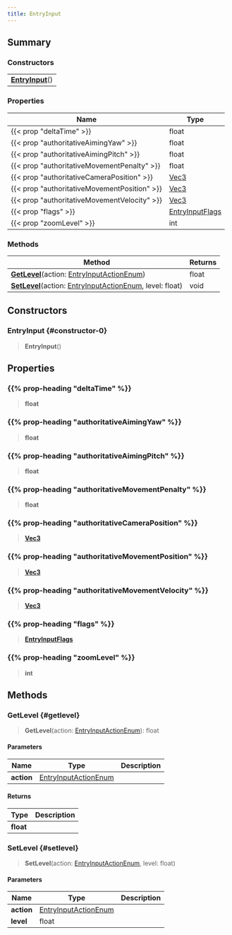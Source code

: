 ```yaml
---
title: EntryInput
---
```


## Summary

### Constructors

|  |
| --- |
| **[EntryInput](#constructor-0)**() |

### Properties

| Name | Type |
| ---- | ---- |
| {{< prop "deltaTime" >}} | float |
| {{< prop "authoritativeAimingYaw" >}} | float |
| {{< prop "authoritativeAimingPitch" >}} | float |
| {{< prop "authoritativeMovementPenalty" >}} | float |
| {{< prop "authoritativeCameraPosition" >}} | [Vec3](/vext/ref/shared/type/vec3) |
| {{< prop "authoritativeMovementPosition" >}} | [Vec3](/vext/ref/shared/type/vec3) |
| {{< prop "authoritativeMovementVelocity" >}} | [Vec3](/vext/ref/shared/type/vec3) |
| {{< prop "flags" >}} | [EntryInputFlags](/vext/ref/shared/type/entryinputflags) |
| {{< prop "zoomLevel" >}} | int |

### Methods

| Method | Returns |
| ------ | ------- |
| **[GetLevel](#getlevel)**(action: [EntryInputActionEnum](/vext/ref/fb/entryinputactionenum)) | float |
| **[SetLevel](#setlevel)**(action: [EntryInputActionEnum](/vext/ref/fb/entryinputactionenum), level: float) | void |

## Constructors

### EntryInput {#constructor-0}

> **EntryInput**()

## Properties

### {{% prop-heading "deltaTime" %}}

> **float**

### {{% prop-heading "authoritativeAimingYaw" %}}

> **float**

### {{% prop-heading "authoritativeAimingPitch" %}}

> **float**

### {{% prop-heading "authoritativeMovementPenalty" %}}

> **float**

### {{% prop-heading "authoritativeCameraPosition" %}}

> **[Vec3](/vext/ref/shared/type/vec3)**

### {{% prop-heading "authoritativeMovementPosition" %}}

> **[Vec3](/vext/ref/shared/type/vec3)**

### {{% prop-heading "authoritativeMovementVelocity" %}}

> **[Vec3](/vext/ref/shared/type/vec3)**

### {{% prop-heading "flags" %}}

> **[EntryInputFlags](/vext/ref/shared/type/entryinputflags)**

### {{% prop-heading "zoomLevel" %}}

> **int**

## Methods

### GetLevel {#getlevel}

> **GetLevel**(action: [EntryInputActionEnum](/vext/ref/fb/entryinputactionenum)): float

#### Parameters

| Name | Type | Description |
| ---- | ---- | ----------- |
| **action** | [EntryInputActionEnum](/vext/ref/fb/entryinputactionenum) |  |

#### Returns

| Type | Description |
| ---- | ----------- |
| **float** |  |

### SetLevel {#setlevel}

> **SetLevel**(action: [EntryInputActionEnum](/vext/ref/fb/entryinputactionenum), level: float)

#### Parameters

| Name | Type | Description |
| ---- | ---- | ----------- |
| **action** | [EntryInputActionEnum](/vext/ref/fb/entryinputactionenum) |  |
| **level** | float |  |

